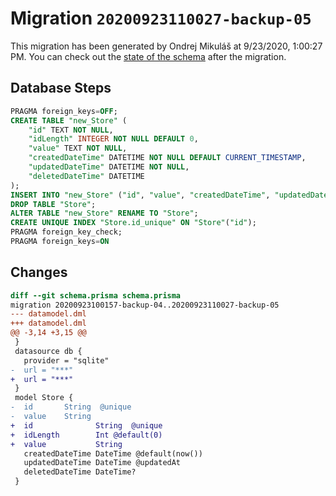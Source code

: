 # Migration `20200923110027-backup-05`

This migration has been generated by Ondrej Mikuláš at 9/23/2020, 1:00:27 PM.
You can check out the [state of the schema](./schema.prisma) after the migration.

## Database Steps

```sql
PRAGMA foreign_keys=OFF;
CREATE TABLE "new_Store" (
    "id" TEXT NOT NULL,
    "idLength" INTEGER NOT NULL DEFAULT 0,
    "value" TEXT NOT NULL,
    "createdDateTime" DATETIME NOT NULL DEFAULT CURRENT_TIMESTAMP,
    "updatedDateTime" DATETIME NOT NULL,
    "deletedDateTime" DATETIME
);
INSERT INTO "new_Store" ("id", "value", "createdDateTime", "updatedDateTime", "deletedDateTime") SELECT "id", "value", "createdDateTime", "updatedDateTime", "deletedDateTime" FROM "Store";
DROP TABLE "Store";
ALTER TABLE "new_Store" RENAME TO "Store";
CREATE UNIQUE INDEX "Store.id_unique" ON "Store"("id");
PRAGMA foreign_key_check;
PRAGMA foreign_keys=ON
```

## Changes

```diff
diff --git schema.prisma schema.prisma
migration 20200923100157-backup-04..20200923110027-backup-05
--- datamodel.dml
+++ datamodel.dml
@@ -3,14 +3,15 @@
 }
 datasource db {
   provider = "sqlite"
-  url = "***"
+  url = "***"
 }
 model Store {
-  id       String  @unique
-  value    String
+  id              String  @unique
+  idLength        Int @default(0)
+  value           String
   createdDateTime DateTime @default(now())
   updatedDateTime DateTime @updatedAt
   deletedDateTime DateTime?
 }
```


